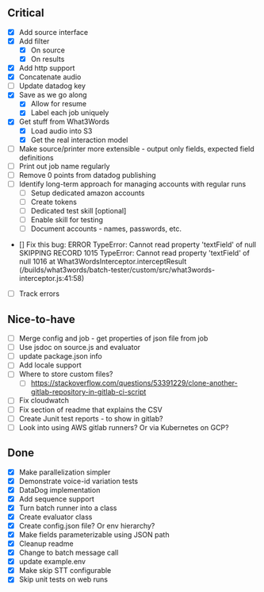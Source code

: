 ## Critical
- [X] Add source interface
- [X] Add filter
  - [X] On source
  - [X] On results
- [X] Add http support
- [X] Concatenate audio
- [ ] Update datadog key
- [X] Save as we go along
  - [X] Allow for resume
  - [X] Label each job uniquely
- [X] Get stuff from What3Words
  - [X] Load audio into S3
  - [X] Get the real interaction model
- [ ] Make source/printer more extensible - output only fields, expected field definitions
- [ ] Print out job name regularly
- [ ] Remove 0 points from datadog publishing
- [ ] Identify long-term approach for managing accounts with regular runs
  - [ ] Setup dedicated amazon accounts
  - [ ] Create tokens
  - [ ] Dedicated test skill [optional]
  - [ ] Enable skill for testing
  - [ ] Document accounts - names, passwords, etc.
- [] Fix this bug: ERROR TypeError: Cannot read property 'textField' of null SKIPPING RECORD
      1015 TypeError: Cannot read property 'textField' of null
      1016     at What3WordsInterceptor.interceptResult (/builds/what3words/batch-tester/custom/src/what3words-interceptor.js:41:58)
- [ ] Track errors

## Nice-to-have
- [ ] Merge config and job - get properties of json file from job
- [ ] Use jsdoc on source.js and evaluator
- [ ] update package.json info
- [ ] Add locale support
- [ ] Where to store custom files?
  - [ ] https://stackoverflow.com/questions/53391229/clone-another-gitlab-repository-in-gitlab-ci-script
- [ ] Fix cloudwatch
- [ ] Fix section of readme that explains the CSV
- [ ] Create Junit test reports - to show in gitlab?
- [ ] Look into using AWS gitlab runners? Or via Kubernetes on GCP?

## Done
- [X] Make parallelization simpler
- [X] Demonstrate voice-id variation tests
- [X] DataDog implementation
- [X] Add sequence support
- [X] Turn batch runner into a class
- [X] Create evaluator class
- [X] Create config.json file? Or env hierarchy?
- [X] Make fields parameterizable using JSON path
- [X] Cleanup readme
- [X] Change to batch message call
- [X] update example.env
- [X] Make skip STT configurable
- [X] Skip unit tests on web runs
